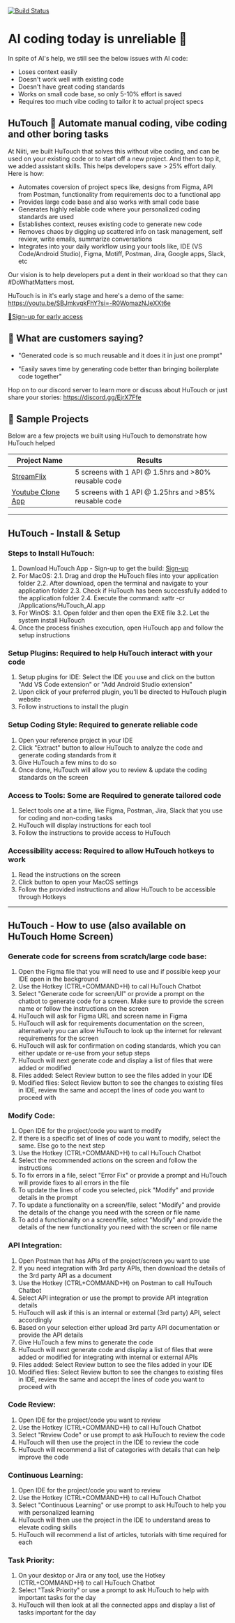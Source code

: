[![Build Status](https://img.shields.io/badge/build-passing-brightgreen)](https://github.com/user/repo/actions)


#  AI coding today is unreliable 😤

In spite of AI's help, we still see the below issues with AI code:
- Loses context easily 
- Doesn't work well with existing code
- Doesn't have great coding standards
- Works on small code base, so only 5-10% effort is saved
- Requires too much vibe coding to tailor it to actual project specs

## HuTouch 🌟 Automate manual coding, vibe coding and other boring tasks

At Niiti, we built HuTouch that solves this without vibe coding, and can be used on your existing code or to start off a new project. 
And then to top it, we added assistant skills. 
This helps developers save > 25% effort daily. Here is how:
- Automates coversion of project specs like, designs from Figma, API from Postman, functionality from requirements doc to a functional app
- Provides large code base and also works with small code base
- Generates highly reliable code where your personalized coding standards are used
- Establishes context, reuses existing code to generate new code   
- Removes chaos by digging up scattered info on task management, self review, write emails, summarize conversations
- Integrates into your daily workflow using your tools like, IDE (VS Code/Android Studio), Figma, Motiff, Postman, Jira, Google apps, Slack, etc  

Our vision is to help developers put a dent in their workload so that they can #DoWhatMatters most.  

HuTouch is in it's early stage and here's a demo of the same: https://youtu.be/SBJmkvqkFhY?si=-R0WomazNJeXXt6e

[💎Sign-up for early access](https://share.hsforms.com/1zMNWuJJnQYWjq_SWLnUptweb6am)

## 🎯 What are customers saying?

- "Generated code is so much reusable and it does it in just one prompt"

- "Easily saves time by generating code better than bringing boilerplate code together"

Hop on to our discord server to learn more or discuss about HuTouch or just share your stories: https://discord.gg/EjrX7Ffe 

## 📂 Sample Projects

Below are a few projects we built using HuTouch to demonstrate how HuTouch helped


| Project Name           | Results                     |
|------------------------|---------------------------------|
| [StreamFlix](https://github.com/Niiti/HuTouch-AI-Demo/tree/main/Streamflix)| 5 screens with 1 API @ 1.5hrs and >80% reusable code |
| [Youtube Clone App](youtube)| 5 screens with 1 API @ 1.25hrs and >85% reusable code |

---

## HuTouch - Install & Setup

### Steps to Install HuTouch: 
1. Download HuTouch App - Sign-up to get the build: [Sign-up](https://share.hsforms.com/1zMNWuJJnQYWjq_SWLnUptweb6am)
2. For MacOS:
  2.1. Drag and drop the HuTouch files into your application folder
  2.2. After download, open the terminal and navigate to your application folder
  2.3. Check if HuTouch has been successfully added to the application folder
  2.4. Execute the command: xattr -cr /Applications/HuTouch_AI.app
3. For WinOS:
  3.1. Open folder and then open the EXE file
  3.2. Let the system install HuTouch
4. Once the process finishes execution, open HuTouch app and follow the setup instructions

### Setup Plugins: Required to help HuTouch interact with your code
1. Setup plugins for IDE: Select the IDE you use and click on the button "Add VS Code extension" or "Add Android Studio extension"
2. Upon click of your preferred plugin, you'll be directed to HuTouch plugin website
3. Follow instructions to install the plugin

### Setup Coding Style: Required to generate reliable code
1. Open your reference project in your IDE
2. Click "Extract" button to allow HuTouch to analyze the code and generate coding standards from it
3. Give HuTouch a few mins to do so
4. Once done, HuTouch will allow you to review & update the coding standards on the screen

### Access to Tools: Some are Required to generate tailored code
1. Select tools one at a time, like Figma, Postman, Jira, Slack that you use for coding and non-coding tasks
2. HuTouch will display instructions for each tool
3. Follow the instructions to provide access to HuTouch

### Accessibility access: Required to allow HuTouch hotkeys to work
1. Read the instructions on the screen
2. Click button to open your MacOS settings
3. Follow the provided instructions and allow HuTouch to be accessible through Hotkeys

---

## HuTouch - How to use (also available on HuTouch Home Screen)

### Generate code for screens from scratch/large code base:
1. Open the Figma file that you will need to use and if possible keep your IDE open in the background
2. Use the Hotkey (CTRL+COMMAND+H) to call HuTouch Chatbot
3. Select "Generate code for screen/UI" or provide a prompt on the chatbot to generate code for a screen. Make sure to provide the screen name or follow the instructions on the screen
4. HuTouch will ask for Figma URL and screen name in Figma
5. HuTouch will ask for requirements documentation on the screen, alternatively you can allow HuTouch to look up the internet for relevant requirements for the screen
6. HuTouch will ask for confirmation on coding standards, which you can either update or re-use from your setup steps
7. HuTouch will next generate code and display a list of files that were added or modified
8. Files added: Select Review button to see the files added in your IDE
9. Modified flies: Select Review button to see the changes to existing files in IDE, review the same and accept the lines of code you want to proceed with

### Modify Code:
1. Open IDE for the project/code you want to modify
2. If there is a specific set of lines of code you want to modify, select the same. Else go to the next step
3. Use the Hotkey (CTRL+COMMAND+H) to call HuTouch Chatbot
4. Select the recommended actions on the screen and follow the instructions
5. To fix errors in a file, select "Error Fix" or provide a prompt and HuTouch will provide fixes to all errors in the file
6. To update the lines of code you selected, pick "Modify" and provide details in the prompt
7. To update a functionality on a screen/file, select "Modify" and provide the details of the change you need with the screen or file name
8. To add a functionality on a screen/file, select "Modify" and provide the details of the new functionality you need with the screen or file name

### API Integration:
1. Open Postman that has APIs of the project/screen you want to use
2. If you need integration with 3rd party APIs, then download the details of the 3rd party API as a document
3. Use the Hotkey (CTRL+COMMAND+H) on Postman to call HuTouch Chatbot
4. Select API integration or use the prompt to provide API integration details
5. HuTouch will ask if this is an internal or external (3rd party) API, select accordingly
6. Based on your selection either upload 3rd party API documentation or provide the API details
7. Give HuTouch a few mins to generate the code
8. HuTouch will next generate code and display a list of files that were added or modified for integrating with internal or external APIs
9. Files added: Select Review button to see the files added in your IDE
10. Modified flies: Select Review button to see the changes to existing files in IDE, review the same and accept the lines of code you want to proceed with

### Code Review:
1. Open IDE for the project/code you want to review
2. Use the Hotkey (CTRL+COMMAND+H) to call HuTouch Chatbot
3. Select "Review Code" or use prompt to ask HuTouch to review the code
4. HuTouch will then use the project in the IDE to review the code
5. HuTouch will recommend a list of categories with details that can help improve the code

### Continuous Learning:
1. Open IDE for the project/code you want to review
2. Use the Hotkey (CTRL+COMMAND+H) to call HuTouch Chatbot
3. Select "Continuous Learning" or use prompt to ask HuTouch to help you with personalized learning
4. HuTouch will then use the project in the IDE to understand areas to elevate coding skills
5. HuTouch will recommend a list of articles, tutorials with time required for each

### Task Priority:
1. On your desktop or Jira or any tool, use the Hotkey (CTRL+COMMAND+H) to call HuTouch Chatbot
2. Select "Task Priority" or use a prompt to ask HuTouch to help with important tasks for the day
3. HuTouch will then look at all the connected apps and display a list of tasks important for the day
